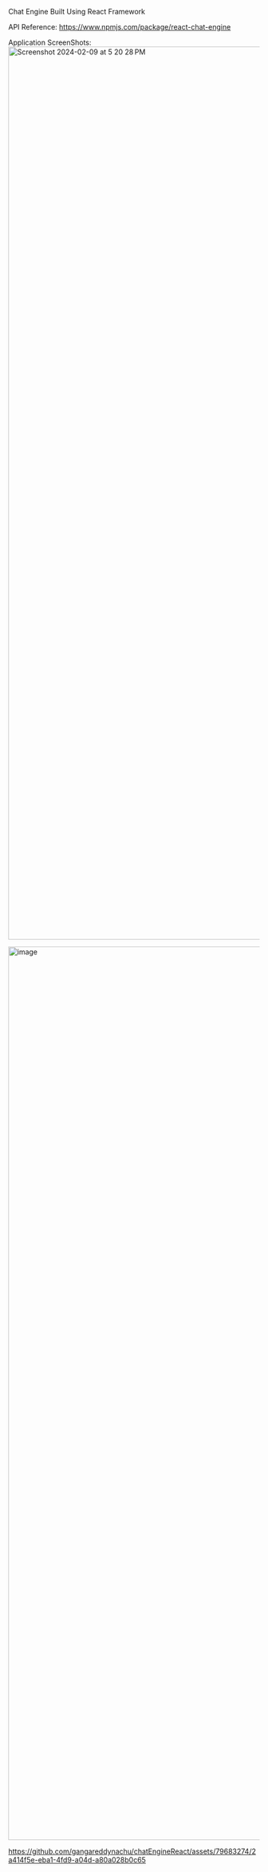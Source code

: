 
Chat Engine Built Using React Framework

API Reference: https://www.npmjs.com/package/react-chat-engine

Application ScreenShots:
<img width="1789" alt="Screenshot 2024-02-09 at 5 20 28 PM" src="https://github.com/gangareddynachu/chatEngineReact/assets/79683274/9e125c94-2cab-4e64-8c33-1baabac46b62">

<img width="1790" alt="image" src="https://github.com/gangareddynachu/chatEngineReact/assets/79683274/56b5f42f-d2c1-47a8-855e-252847bf5ede">


https://github.com/gangareddynachu/chatEngineReact/assets/79683274/2a414f5e-eba1-4fd9-a04d-a80a028b0c65

